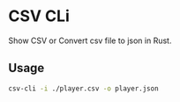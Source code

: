 # CSV CLi

Show CSV or Convert csv file to json in Rust.

## Usage

```sh
csv-cli -i ./player.csv -o player.json
```
